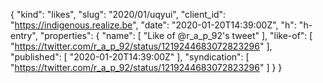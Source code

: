 {
  "kind": "likes",
  "slug": "2020/01/uqyui",
  "client_id": "https://indigenous.realize.be",
  "date": "2020-01-20T14:39:00Z",
  "h": "h-entry",
  "properties": {
    "name": [
      "Like of @r_a_p_92's tweet"
    ],
    "like-of": [
      "https://twitter.com/r_a_p_92/status/1219244683072823296"
    ],
    "published": [
      "2020-01-20T14:39:00Z"
    ],
    "syndication": [
      "https://twitter.com/r_a_p_92/status/1219244683072823296"
    ]
  }
}
